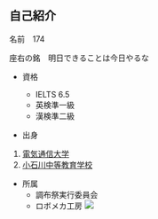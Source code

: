 ## 自己紹介

名前　174

座右の銘　明日できることは今日やるな

- 資格
  - IELTS 6.5
  - 英検準一級
  - 漢検準二級

- 出身
 1. [電気通信大学](https://www.uec.ac.jp/)
2. [小石川中等教育学校](https://www.metro.ed.jp/koishikawa-s/)

- 所属
  - 調布祭実行委員会
  - ロボメカ工房 
![](robomech.png)
